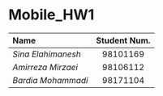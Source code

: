 # Mobile_HW1



|Name       |Student Num. |
|:----------|:-----------:|
|*Sina Elahimanesh*|98101169|
|*Amirreza Mirzaei*|98106112|
|*Bardia Mohammadi*|98171104|
